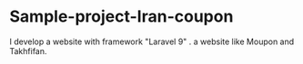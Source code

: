 # Sample-project-Iran-coupon
I develop a website with framework "Laravel 9" . a website like Moupon and Takhfifan.
